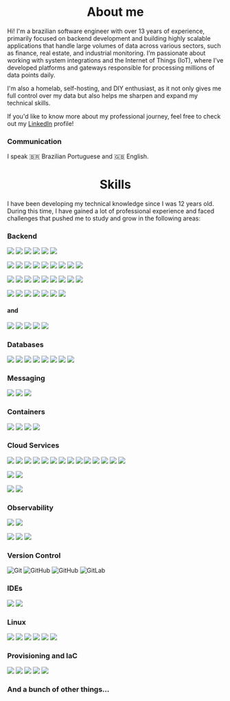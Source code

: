 <h1 align="center">About me</h1>
Hi! I'm a brazilian software engineer with over 13 years of experience, primarily focused on backend development and building highly scalable applications that handle large volumes of data across various sectors, such as finance, real estate, and industrial monitoring. I’m passionate about working with system integrations and the Internet of Things (IoT), where I’ve developed platforms and gateways responsible for processing millions of data points daily.  

I'm also a homelab, self-hosting, and DIY enthusiast, as it not only gives me full control over my data but also helps me sharpen and expand my technical skills.

If you'd like to know more about my professional journey, feel free to check out my [LinkedIn](https://www.linkedin.com/in/kaoemenna) profile!

### Communication

I speak 🇧🇷 Brazilian Portuguese and 🇬🇧 English.


<h1 align="center">Skills</h1>

I have been developing my technical knowledge since I was 12 years old. During this time, I have gained a lot of professional experience and faced challenges that pushed me to study and grow in the following areas:

### Backend

![](https://img.shields.io/badge/%E2%80%8B-go-00ADD8?style=for-the-badge&logo=go)
![](https://img.shields.io/badge/gin-404040?style=for-the-badge&logo=gin)
![](https://img.shields.io/badge/zap-404040?style=for-the-badge&logo=stackblitz&logoColor=FFAC33)
![](https://img.shields.io/badge/viper-404040?style=for-the-badge&logo=)
![](https://img.shields.io/badge/sqlc-404040?style=for-the-badge&logo=)
![](https://img.shields.io/badge/testify-404040?style=for-the-badge&logo=)

![](https://img.shields.io/badge/%E2%80%8B-typescript-3178C6?style=for-the-badge&logo=typescript)
![](https://img.shields.io/badge/%E2%80%8B-javascript-F7DF1E?style=for-the-badge&logo=javascript)
![](https://img.shields.io/badge/node.js-404040?style=for-the-badge&logo=nodedotjs)
![](https://img.shields.io/badge/npm-404040?style=for-the-badge&logo=npm&logoColor=red)
![](https://img.shields.io/badge/nestjs-404040?style=for-the-badge&logo=nestjs&logoColor=red)
![](https://img.shields.io/badge/typeorm-404040?style=for-the-badge&logo=typeorm)
![](https://img.shields.io/badge/jest-404040?style=for-the-badge&logo=jest&logoColor=red)
![](https://img.shields.io/badge/mocha-404040?style=for-the-badge&logo=mocha)
![](https://img.shields.io/badge/chai-404040?style=for-the-badge&logo=chai&logoColor=red)

![](https://img.shields.io/badge/%E2%80%8B-python-3776AB?style=for-the-badge&logo=python)
![](https://img.shields.io/badge/poetry-404040?style=for-the-badge&logo=poetry)
![](https://img.shields.io/badge/jupyter-404040?style=for-the-badge&logo=jupyter)
![](https://img.shields.io/badge/polars-404040?style=for-the-badge&logo=polars)
![](https://img.shields.io/badge/pandas-404040?style=for-the-badge&logo=pandas)
![](https://img.shields.io/badge/flask-404040?style=for-the-badge&logo=flask)
![](https://img.shields.io/badge/django-404040?style=for-the-badge&logo=django)
![](https://img.shields.io/badge/fastapi-404040?style=for-the-badge&logo=fastapi)
![](https://img.shields.io/badge/pytest-404040?style=for-the-badge&logo=pytest)

![](https://img.shields.io/badge/%E2%80%8B-kotlin-7F52FF?style=for-the-badge&logo=kotlin)
![](https://img.shields.io/badge/%E2%80%8B-java-E25040?style=for-the-badge&logo=openjdk)
![](https://img.shields.io/badge/javalin-404040?style=for-the-badge&logo=)
![](https://img.shields.io/badge/exposed-404040?style=for-the-badge&logo=)
![](https://img.shields.io/badge/jpa-404040?style=for-the-badge&logo=)
![](https://img.shields.io/badge/gradle-404040?style=for-the-badge&logo=gradle&logoColor=32B2C2)
![](https://img.shields.io/badge/junit-404040?style=for-the-badge&logo=junit5)

#### and

![](https://img.shields.io/badge/restful-404040?style=for-the-badge&logo=json&logoColor=65C5C5)
![](https://img.shields.io/badge/grpc-404040?style=for-the-badge&logo=trpc&logoColor=65C5C5)
![](https://img.shields.io/badge/graphql-404040?style=for-the-badge&logo=graphql&logoColor=E10098)
![](https://img.shields.io/badge/webrtc-404040?style=for-the-badge&logo=webrtc)
![](https://img.shields.io/badge/websockets-404040?style=for-the-badge&logo=socketdotio)

### Databases

![](https://img.shields.io/badge/postgresql-404040?style=for-the-badge&logo=postgresql)
![](https://img.shields.io/badge/mongodb-404040?style=for-the-badge&logo=mongodb)
![](https://img.shields.io/badge/redis-404040?style=for-the-badge&logo=redis)
![](https://img.shields.io/badge/scylladb-404040?style=for-the-badge&logo=scylladb)
![](https://img.shields.io/badge/clickhouse-404040?style=for-the-badge&logo=clickhouse)
![](https://img.shields.io/badge/influxdb-404040?style=for-the-badge&logo=influxdb)
![](https://img.shields.io/badge/sqlite-404040?style=for-the-badge&logo=sqlite&logoColor=399BD7)
![](https://img.shields.io/badge/mysql-404040?style=for-the-badge&logo=mysql)

### Messaging

![](https://img.shields.io/badge/rabbitmq-404040?style=for-the-badge&logo=rabbitmq)
![](https://img.shields.io/badge/mqtt-404040?style=for-the-badge&logo=mqtt&logoColor=6B086B)
![](https://img.shields.io/badge/apache%20kafka-404040?style=for-the-badge&logo=apache-kafka)

### Containers

![](https://img.shields.io/badge/kubernetes-404040?style=for-the-badge&logo=kubernetes)
![](https://img.shields.io/badge/podman-404040?style=for-the-badge&logo=podman&logoColor=8C2FA2)
![](https://img.shields.io/badge/docker-404040?style=for-the-badge&logo=docker)
![](https://img.shields.io/badge/portainer-404040?style=for-the-badge&logo=portainer)

### Cloud Services

![](https://img.shields.io/badge/aws-ec2-FF9900?style=for-the-badge&logo=amazonec2)
![](https://img.shields.io/badge/aws-ecs-FF9900?style=for-the-badge&logo=amazonecs)
![](https://img.shields.io/badge/aws-eks-FF9900?style=for-the-badge&logo=amazoneks)
![](https://img.shields.io/badge/aws-lambda-FF9900?style=for-the-badge&logo=awslambda)
![](https://img.shields.io/badge/aws-rds-527FFF?style=for-the-badge&logo=amazonrds)
![](https://img.shields.io/badge/aws-s3-569A31?style=for-the-badge&logo=amazons3)
![](https://img.shields.io/badge/aws-api%20gateway-FF4F8B?style=for-the-badge&logo=amazonapigateway)
![](https://img.shields.io/badge/aws-sqs-FF4F8B?style=for-the-badge&logo=amazonsqs)
![](https://img.shields.io/badge/aws-sns-FF4F8B?style=for-the-badge&logo=amazonwebservices&logoColor=FF4F8B)
![](https://img.shields.io/badge/aws-cloud%20watch-FF4F8B?style=for-the-badge&logo=amazoncloudwatch)
![](https://img.shields.io/badge/aws-route%2053-8C4FFF?style=for-the-badge&logo=amazonroute53)
![](https://img.shields.io/badge/aws-iot-569A31?style=for-the-badge&logo=amazonwebservices&logoColor=569A31)
![](https://img.shields.io/badge/aws-secret%20manager-DD344C?style=for-the-badge&logo=awssecretsmanager)
![](https://img.shields.io/badge/aws-iam-DD344C?style=for-the-badge&logo=amazonwebservices&logoColor=DD344C)

![](https://img.shields.io/badge/gcp-big%20query-669DF6?style=for-the-badge&logo=googlebigquery)
![](https://img.shields.io/badge/gcp-object%20storage-AECBFA?style=for-the-badge&logo=googlecloudstorage)

![](https://img.shields.io/badge/cloudflare-dns-F38020?style=for-the-badge&logo=cloudflare)
![](https://img.shields.io/badge/cloudflare-r2-F38020?style=for-the-badge&logo=cloudflare)

### Observability

![](https://img.shields.io/badge/datadog-404040?style=for-the-badge&logo=datadog)
![](https://img.shields.io/badge/new%20relic-404040?style=for-the-badge&logo=newrelic)

![](https://img.shields.io/badge/prometheus-404040?style=for-the-badge&logo=prometheus)
![](https://img.shields.io/badge/grafana-404040?style=for-the-badge&logo=grafana)
![](https://img.shields.io/badge/open%20telemetry-404040?style=for-the-badge&logo=opentelemetry)

### Version Control

![Git](https://img.shields.io/badge/git-404040?style=for-the-badge&logo=git)
![GitHub](https://img.shields.io/badge/github-404040?style=for-the-badge&logo=github)
![GitHub](https://img.shields.io/badge/bitbucket-404040?style=for-the-badge&logo=bitbucket&logoColor=0052CC)
![GitLab](https://img.shields.io/badge/gitlab-404040?style=for-the-badge&logo=gitlab)

### IDEs

![](https://img.shields.io/badge/Visual%20Studio%20Code-404040?style=for-the-badge&logo=v&logoColor=0078d7)
![](https://img.shields.io/badge/JetBrains%20IDEs-404040?style=for-the-badge&logo=intellij-idea)

### Linux

![](https://img.shields.io/badge/arch%20linux-404040?style=for-the-badge&logo=archlinux)
![](https://img.shields.io/badge/manjaro-404040?style=for-the-badge&logo=manjaro)
![](https://img.shields.io/badge/pop!%20os-404040?style=for-the-badge&logo=popos)
![](https://img.shields.io/badge/ubuntu-404040?style=for-the-badge&logo=ubuntu)
![](https://img.shields.io/badge/ubuntu%20server-404040?style=for-the-badge&logo=ubuntu)
![](https://img.shields.io/badge/yocto%20project-404040?style=for-the-badge&logo=linux)

### Provisioning and IaC

![](https://img.shields.io/badge/proxmox-404040?style=for-the-badge&logo=proxmox)
![](https://img.shields.io/badge/packer-404040?style=for-the-badge&logo=packer)
![](https://img.shields.io/badge/terraform-404040?style=for-the-badge&logo=terraform)
![](https://img.shields.io/badge/ansible-404040?style=for-the-badge&logo=ansible)
![](https://img.shields.io/badge/helm-404040?style=for-the-badge&logo=helm)

### And a bunch of other things...